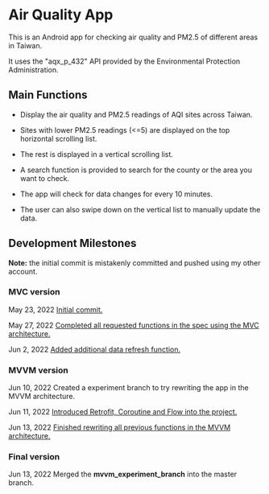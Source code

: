 # Air Quality App

This is an Android app for checking air quality and PM2.5 of different areas in Taiwan.

It uses the "aqx_p_432" API provided by the Environmental Protection Administration.

## Main Functions

* Display the air quality and PM2.5 readings of AQI sites across Taiwan.

* Sites with lower PM2.5 readings (<=5) are displayed on the top horizontal scrolling list. 
* The rest is displayed in a vertical scrolling list.
* A search function is provided to search for the county or the area you want to check.
* The app will check for data changes for every 10 minutes.
* The user can also swipe down on the vertical list to manually update the data.

## Development Milestones
**Note:** the initial commit is mistakenly committed and pushed using my other account.

### MVC version
May 23, 2022 [Initial commit.](https://github.com/yuan-an-chen/air_quality_app/commit/c4eeb23b4de782ae2b7038d06aa9c75338c717c1)

May 27, 2022 [Completed all requested functions in the spec using the MVC architecture.](https://github.com/yuan-an-chen/air_quality_app/commit/e47c0b8eb0c74615dec85123d4c7c63c87bb1aa8)

Jun 2, 2022 [Added additional data refresh function.](https://github.com/yuan-an-chen/air_quality_app/commit/ff7ce56944a36b1b525bbd1d4d366d395e5c22d3)

### MVVM version
Jun 10, 2022 Created a experiment branch to try rewriting the app in the MVVM architecture.

Jun 11, 2022 [Introduced Retrofit, Coroutine and Flow into the project.](https://github.com/yuan-an-chen/air_quality_app/commit/7021a17d5392f8469faf2b8668b97dc6b2ecf45a)

Jun 13, 2022 [Finished rewriting all previous functions in the MVVM architecture.](https://github.com/yuan-an-chen/air_quality_app/commit/7021a17d5392f8469faf2b8668b97dc6b2ecf45a)

### Final version
Jun 13, 2022 Merged the **mvvm_experiment_branch** into the master branch.





